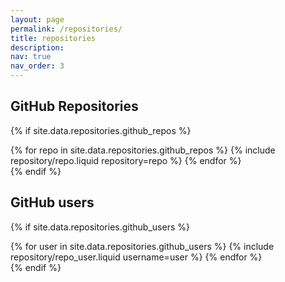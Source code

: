 ```yaml
---
layout: page
permalink: /repositories/
title: repositories
description:
nav: true
nav_order: 3
---
```


## GitHub Repositories
{% if site.data.repositories.github_repos %}
<div class="repositories d-flex flex-wrap flex-md-row flex-column justify-content-between align-items-center">
  {% for repo in site.data.repositories.github_repos %}
    {% include repository/repo.liquid repository=repo %}
  {% endfor %}
</div>
{% endif %}

## GitHub users

{% if site.data.repositories.github_users %}
  <div class="repositories d-flex flex-wrap flex-md-row flex-column justify-content-between align-items-center">
    {% for user in site.data.repositories.github_users %}
      {% include repository/repo_user.liquid username=user %}
    {% endfor %}
  </div>
{% endif %}


